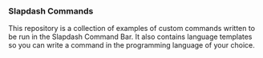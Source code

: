 ### Slapdash Commands

This repository is a collection of examples of custom commands written to
be run in the Slapdash Command Bar. It also contains language templates
so you can write a command in the programming language of your choice.
